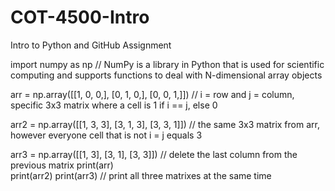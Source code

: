 # COT-4500-Intro
Intro to Python and GitHub Assignment 

import numpy as np  // NumPy is a library in Python that is used for scientific computing and supports  functions to deal with N-dimensional array objects
 
arr = np.array([[1, 0, 0,],
                [0, 1, 0,],
                [0, 0, 1,]]) // i = row and j = column, specific 3x3 matrix where a cell is 1 if i == j, else 0 
                
arr2 = np.array([[1, 3, 3],
                 [3, 1, 3],
                 [3, 3, 1]]) // the same 3x3 matrix from arr, however everyone cell that is not i = j equals 3
                 
arr3 = np.array([[1, 3],
                 [3, 1],
                 [3, 3]]) // delete the last column from the previous matrix 
print(arr)  
print(arr2)
print(arr3) // print all three matrixes at the same time 
 
